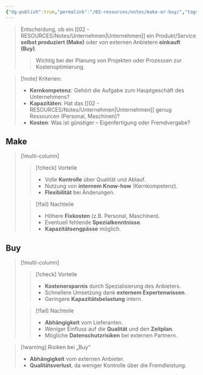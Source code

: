 ```yaml
---
{"dg-publish":true,"permalink":"/02-resources/notes/make-or-buy/","tags":["BWL"],"updated":"2025-03-19T09:38:01.446+01:00"}
---
```


> Entscheidung, ob ein [[02 - RESOURCES/Notes/Unternehmen\|Unternehmen]] ein Produkt/Service **selbst produziert (Make)** oder von externen Anbietern **einkauft (Buy)**.
> 
> > Wichtig bei der Planung von Projekten oder Prozessen zur Kostenoptimierung.

> [!note] Kriterien:
> 
> - **Kernkompetenz**: Gehört die Aufgabe zum Hauptgeschäft des Unternehmens?
> - **Kapazitäten**: Hat das [[02 - RESOURCES/Notes/Unternehmen\|Unternehmen]] genug Ressourcen (Personal, Maschinen)?
> - **Kosten**: Was ist günstiger – Eigenfertigung oder Fremdvergabe?

## Make
>[!multi-column]
> 
>>[!check] Vorteile
>> - Volle **Kontrolle** über Qualität und Ablauf.
>> - Nutzung von **internem Know-how** (Kernkompetenz).
>> - **Flexibilität** bei Änderungen.
> 
>>[!fail] Nachteile
>> - Höhere **Fixkosten** (z.B. Personal, Maschinen).
>> - Eventuell fehlende **Spezialkenntnisse**.
>> - **Kapazitätsengpässe** möglich.

## Buy
>[!multi-column]
> 
>>[!check] Vorteile
>> - **Kostenersparnis** durch Spezialisierung des Anbieters.
>> - Schnellere Umsetzung dank **externem Expertenwissen**.
>> - Geringere **Kapazitätsbelastung** intern.
> 
>>[!fail] Nachteile
>> - **Abhängigkeit** vom Lieferanten.
>> - Weniger Einfluss auf die **Qualität** und den **Zeitplan**.
>> - Mögliche **Datenschutzrisiken** bei externen Partnern.


> [!warning] Risiken bei „Buy“
> 
> - **Abhängigkeit** vom externen Anbieter.
> - **Qualitätsverlust**, da weniger Kontrolle über die Fremdleistung.
